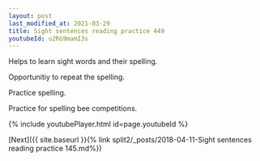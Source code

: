 ```yaml
---
layout: post
last_modified_at: 2021-03-29
title: Sight sentences reading practice 449
youtubeId: u2RG9mamI3s
---
```

 
 
Helps to learn sight words and their spelling.

Opportunitiy to repeat the spelling. 

Practice spelling. 
 
Practice for spelling bee competitions. 
 
{% include youtubePlayer.html id=page.youtubeId %}
 
 

[Next]({{ site.baseurl }}{% link  split2/_posts/2018-04-11-Sight sentences reading practice 145.md%})
 
